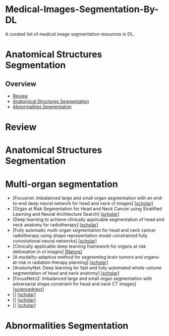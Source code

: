 # Medical-Images-Segmentation-By-DL
A curated list of medical image segmentation resources in DL.
# Anatomical Structures Segmentation



## Overview
- [Review](#review)
- [Anatomical Structures Segmentation](#Anatomical-Structures-Segmentation)
- [Abnormalities Segmentation](#Abnormalities-Segmentation)


# Review


# Anatomical Structures Segmentation
  # Multi-organ segmentation
- [Focusnet: Imbalanced large and small organ segmentation with an end-to-end deep neural network for head and neck ct images]  [[scholar]](https://scholar.google.com/scholar?hl=ar&as_sdt=0%2C5&q=Focusnet%3A+Imbalanced+large+and+small+organ+segmentation+with+an+end-to-end+deep+neural+network+for+head+and+neck+ct+images&btnG=) 
- [Organ at Risk Segmentation for Head and Neck Cancer using Stratified Learning and Neural Architecture Search]  [[scholar]](https://scholar.google.com/scholar?hl=ar&as_sdt=0%2C5&q=Organ+at+Risk+Segmentation+for+Head+and+Neck+Cancer+using+Stratified+Learning+and+Neural+Architecture+Search&btnG=) 
- [Deep learning to achieve clinically applicable segmentation of head and neck anatomy for radiotherapy]  [[scholar]](https://scholar.google.com/scholar?hl=ar&as_sdt=0%2C5&q=Deep+learning+to+achieve+clinically+applicable+segmentation+of+head+and+neck+anatomy+for+radiotherapy&btnG=) 
- [Fully automatic multi-organ segmentation for head and neck cancer radiotherapy using shape representation model constrained fully convolutional neural networks]  [[scholar]](https://scholar.google.com/scholar?hl=ar&as_sdt=0%2C5&q=Fully+automatic+multi-organ+segmentation+for+head+and+neck+cancer+radiotherapy+using+shape+representation+model+constrained+fully+convolutional+neural+networks&btnG=) 
- [Clinically applicable deep learning framework for organs at risk delineation in ct images]  [[Nature]](https://www.nature.com/articles/s42256-019-0099-z) 
- [A modality-adaptive method for segmenting brain tumors and organs-at-risk in radiation therapy planning]  [[scholar]](https://scholar.google.com/scholar?hl=ar&as_sdt=0%2C5&q=A+modality-adaptive+method+for+segmenting+brain+tumors+and+organs-at-risk+in+radiation+therapy+planning&btnG=) 
- [AnatomyNet: Deep learning for fast and fully automated whole-volume segmentation of head and neck anatomy]  [[scholar]](https://scholar.google.com/scholar?hl=ar&as_sdt=0%2C5&q=AnatomyNet%3A+Deep+learning+for+fast+and+fully+automated+whole-volume+segmentation+of+head+and+neck+anatomy&btnG=) 
- [FocusNetv2: Imbalanced large and small organ segmentation with adversarial shape constraint for head and neck CT images]  [[sciencedirect]](https://www.sciencedirect.com/science/article/abs/pii/S136184152030195X) 
- []  [[scholar]]() 
- []  [[scholar]]() 
- []  [[scholar]]() 
# Abnormalities Segmentation
